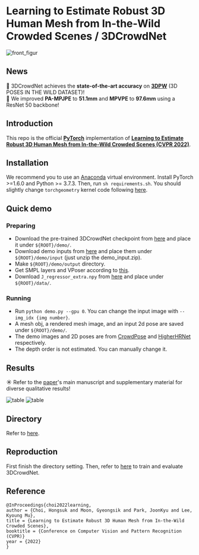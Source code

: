 # Learning to Estimate Robust 3D Human Mesh from In-the-Wild Crowded Scenes / 3DCrowdNet
![front_figur](./assets/front_figure.png)


## News
:muscle: 3DCrowdNet achieves the **state-of-the-art accuracy** on **[3DPW](https://virtualhumans.mpi-inf.mpg.de/3DPW/)** (3D POSES IN THE WILD DATASET)!  
:muscle: We improved **PA-MPJPE** to **51.1mm** and **MPVPE** to **97.6mm** using a ResNet 50 backbone!

## Introduction  
This repo is the official **[PyTorch](https://pytorch.org)** implementation of **[Learning to Estimate Robust 3D Human Mesh from In-the-Wild Crowded Scenes (CVPR 2022)](https://arxiv.org/abs/2104.07300)**. 


## Installation
We recommend you to use an [Anaconda](https://www.anaconda.com/) virtual environment. Install PyTorch >=1.6.0 and Python >= 3.7.3. 
Then, run `sh requirements.sh`. You should slightly change `torchgeometry` kernel code following [here](https://github.com/mks0601/I2L-MeshNet_RELEASE/issues/6#issuecomment-675152527).
  
  
## Quick demo  
### Preparing
* Download the pre-trained 3DCrowdNet checkpoint from [here](https://drive.google.com/drive/folders/1YYQHbtxvdljqZNo8CIyFOmZ5yXuwtEhm?usp=sharing) and place it under `${ROOT}/demo/`. 
* Download demo inputs from [here](https://drive.google.com/drive/folders/1YYQHbtxvdljqZNo8CIyFOmZ5yXuwtEhm?usp=sharing) and place them under `${ROOT}/demo/input` (just unzip the demo_input.zip).
* Make `${ROOT}/demo/output` directory.
* Get SMPL layers and VPoser according to [this](./assets/directory.md#pytorch-smpl-layer-and-vposer).
* Download `J_regressor_extra.npy` from [here](https://drive.google.com/file/d/1B9e65ahe6TRGv7xE45sScREAAznw9H4t/view?usp=sharing) and place under `${ROOT}/data/`.
### Running
* Run `python demo.py --gpu 0`. You can change the input image with `--img_idx {img number}`.
* A mesh obj, a rendered mesh image, and an input 2d pose are saved under  `${ROOT}/demo/`.
* The demo images and 2D poses are from [CrowdPose](https://github.com/Jeff-sjtu/CrowdPose) and [HigherHRNet](https://github.com/HRNet/HigherHRNet-Human-Pose-Estimation) respectively.
* The depth order is not estimated. You can manually change it.


## Results
:sunny: Refer to the [paper](https://arxiv.org/abs/2104.07300)'s main manuscript and supplementary material for diverse qualitative results!  

![table](./assets/3dpw_crowd.png)
![table](./assets/3dpw.png)


## Directory
Refer to [here](./assets/directory.md).


## Reproduction
First finish the directory setting.
Then, refer to [here](./assets/running.md) to train and evaluate 3DCrowdNet.


## Reference  
```  
@InProceedings{choi2022learning,  
author = {Choi, Hongsuk and Moon, Gyeongsik and Park, JoonKyu and Lee, Kyoung Mu},  
title = {Learning to Estimate Robust 3D Human Mesh from In-the-Wild Crowded Scenes},  
booktitle = {Conference on Computer Vision and Pattern Recognition (CVPR)}
year = {2022}  
}  
```


